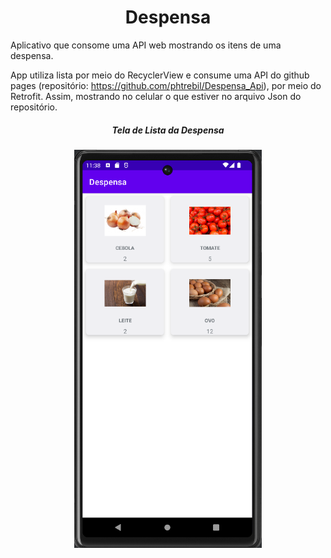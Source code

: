 <h1 align="center"> Despensa </h1>

Aplicativo que consome uma API web mostrando os itens de uma despensa.

App utiliza lista por meio do RecyclerView e consume uma API do github pages (repositório: https://github.com/phtrebil/Despensa_Api), por meio do Retrofit. Assim, mostrando no celular o que estiver no arquivo Json do repositório.

<h5 align="center">
Tela de Lista da Despensa
</h5>

<h5 align="center">
<img src = "https://github.com/phtrebil/Despensa/blob/main/Captura%20de%20tela%202023-02-19%20203840.png"
width="300px"/>
</h5>

